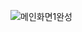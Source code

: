 
![메인화면1완성](https://user-images.githubusercontent.com/75771515/176885808-a3cdbf38-9cfd-4a7c-acaa-5a75455e2f05.png)
